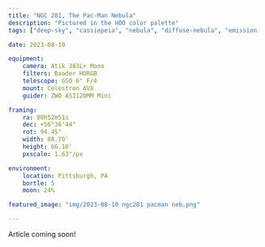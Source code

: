 ```yaml
---
title: "NGC 281, The Pac-Man Nebula"
description: "Pictured in the HOO color palette"
tags: ["deep-sky", "cassiopeia", "nebula", "diffuse-nebula", "emission nebula"]

date: 2023-08-10

equipment:
    camera: Atik 383L+ Mono
    filters: Baader HORGB
    telescope: GSO 6" F/4
    mount: Celestron AVX
    guider: ZWO ASI120MM Mini

framing:
    ra: 00h52m51s
    dec: +56°36'44"
    rot: 94.45°
    width: 88.70'
    height: 66.10'
    pxscale: 1.63"/px

environment:
    location: Pittsburgh, PA
    bortle: 5
    moon: 24%

featured_image: "img/2023-08-10 ngc281 pacman neb.png"

---
```


Article coming soon!

<!-- NGC 281, IC 11, -->